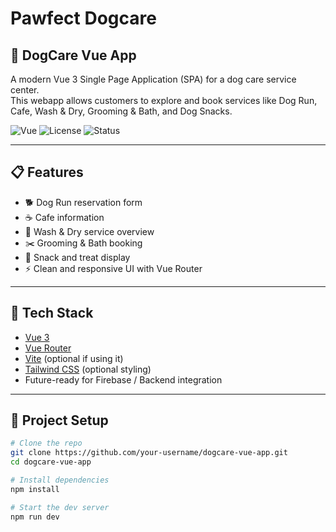 # Pawfect Dogcare
## 🐶 DogCare Vue App

A modern Vue 3 Single Page Application (SPA) for a dog care service center.  
This webapp allows customers to explore and book services like Dog Run, Cafe, Wash & Dry, Grooming & Bath, and Dog Snacks.

![Vue](https://img.shields.io/badge/Vue-3.x-42b883?logo=vue.js)
![License](https://img.shields.io/github/license/your-username/dogcare-vue-app)
![Status](https://img.shields.io/badge/status-In%20Development-yellow)

---

## 📋 Features

- 🐕 Dog Run reservation form
- ☕ Cafe information
- 🧼 Wash & Dry service overview
- ✂️ Grooming & Bath booking
- 🍖 Snack and treat display
- ⚡ Clean and responsive UI with Vue Router

---

## 🧪 Tech Stack

- [Vue 3](https://vuejs.org/)
- [Vue Router](https://router.vuejs.org/)
- [Vite](https://vitejs.dev/) (optional if using it)
- [Tailwind CSS](https://tailwindcss.com/) (optional styling)
- Future-ready for Firebase / Backend integration

---

## 🚀 Project Setup

```bash
# Clone the repo
git clone https://github.com/your-username/dogcare-vue-app.git
cd dogcare-vue-app

# Install dependencies
npm install

# Start the dev server
npm run dev
